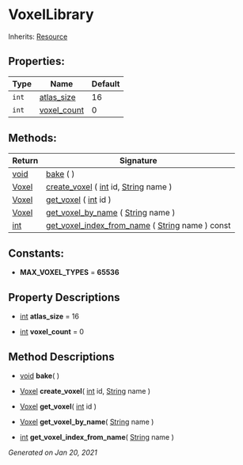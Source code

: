 # VoxelLibrary

Inherits: [Resource](https://docs.godotengine.org/en/stable/classes/class_resource.html)




## Properties: 


Type   | Name                           | Default 
------ | ------------------------------ | --------
`int`  | [atlas_size](#i_atlas_size)    | 16      
`int`  | [voxel_count](#i_voxel_count)  | 0       
<p></p>

## Methods: 


Return                                                                | Signature                                                                                                                                                                                     
--------------------------------------------------------------------- | ----------------------------------------------------------------------------------------------------------------------------------------------------------------------------------------------
[void](#)                                                             | [bake](#i_bake) ( )                                                                                                                                                                           
[Voxel](Voxel.md)                                                     | [create_voxel](#i_create_voxel) ( [int](https://docs.godotengine.org/en/stable/classes/class_int.html) id, [String](https://docs.godotengine.org/en/stable/classes/class_string.html) name )  
[Voxel](Voxel.md)                                                     | [get_voxel](#i_get_voxel) ( [int](https://docs.godotengine.org/en/stable/classes/class_int.html) id )                                                                                         
[Voxel](Voxel.md)                                                     | [get_voxel_by_name](#i_get_voxel_by_name) ( [String](https://docs.godotengine.org/en/stable/classes/class_string.html) name )                                                                 
[int](https://docs.godotengine.org/en/stable/classes/class_int.html)  | [get_voxel_index_from_name](#i_get_voxel_index_from_name) ( [String](https://docs.godotengine.org/en/stable/classes/class_string.html) name ) const                                           
<p></p>

## Constants: 

- **MAX_VOXEL_TYPES** = **65536**

## Property Descriptions

- [int](https://docs.godotengine.org/en/stable/classes/class_int.html)<span id="i_atlas_size"></span> **atlas_size** = 16


- [int](https://docs.godotengine.org/en/stable/classes/class_int.html)<span id="i_voxel_count"></span> **voxel_count** = 0


## Method Descriptions

- [void](#)<span id="i_bake"></span> **bake**( ) 



- [Voxel](Voxel.md)<span id="i_create_voxel"></span> **create_voxel**( [int](https://docs.godotengine.org/en/stable/classes/class_int.html) id, [String](https://docs.godotengine.org/en/stable/classes/class_string.html) name ) 



- [Voxel](Voxel.md)<span id="i_get_voxel"></span> **get_voxel**( [int](https://docs.godotengine.org/en/stable/classes/class_int.html) id ) 



- [Voxel](Voxel.md)<span id="i_get_voxel_by_name"></span> **get_voxel_by_name**( [String](https://docs.godotengine.org/en/stable/classes/class_string.html) name ) 



- [int](https://docs.godotengine.org/en/stable/classes/class_int.html)<span id="i_get_voxel_index_from_name"></span> **get_voxel_index_from_name**( [String](https://docs.godotengine.org/en/stable/classes/class_string.html) name ) 



_Generated on Jan 20, 2021_
